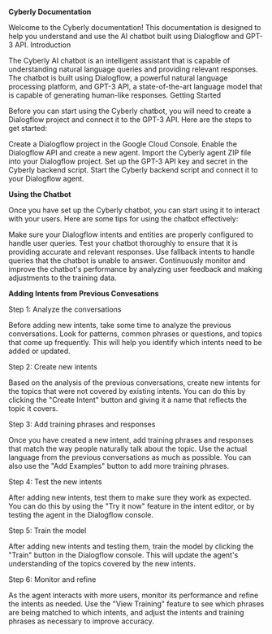 

**Cyberly Documentation**

Welcome to the Cyberly documentation! This documentation is designed to help you understand and use the AI chatbot built using Dialogflow and GPT-3 API.
Introduction

The Cyberly AI chatbot is an intelligent assistant that is capable of understanding natural language queries and providing relevant responses. The chatbot is built using Dialogflow, a powerful natural language processing platform, and GPT-3 API, a state-of-the-art language model that is capable of generating human-like responses.
Getting Started

Before you can start using the Cyberly chatbot, you will need to create a Dialogflow project and connect it to the GPT-3 API. Here are the steps to get started:

Create a Dialogflow project in the Google Cloud Console.
Enable the Dialogflow API and create a new agent.
Import the Cyberly agent ZIP file into your Dialogflow project.
Set up the GPT-3 API key and secret in the Cyberly backend script.
Start the Cyberly backend script and connect it to your Dialogflow agent.

**Using the Chatbot**

Once you have set up the Cyberly chatbot, you can start using it to interact with your users. Here are some tips for using the chatbot effectively:

Make sure your Dialogflow intents and entities are properly configured to handle user queries.
Test your chatbot thoroughly to ensure that it is providing accurate and relevant responses.
Use fallback intents to handle queries that the chatbot is unable to answer.
Continuously monitor and improve the chatbot's performance by analyzing user feedback and making adjustments to the training data.

**Adding Intents from Previous Convesations**

Step 1: Analyze the conversations

Before adding new intents, take some time to analyze the previous conversations. Look for patterns, common phrases or questions, and topics that come up frequently. This will help you identify which intents need to be added or updated.

Step 2: Create new intents

Based on the analysis of the previous conversations, create new intents for the topics that were not covered by existing intents. You can do this by clicking the "Create Intent" button and giving it a name that reflects the topic it covers.

Step 3: Add training phrases and responses

Once you have created a new intent, add training phrases and responses that match the way people naturally talk about the topic. Use the actual language from the previous conversations as much as possible. You can also use the "Add Examples" button to add more training phrases.

Step 4: Test the new intents

After adding new intents, test them to make sure they work as expected. You can do this by using the "Try it now" feature in the intent editor, or by testing the agent in the Dialogflow console.

Step 5: Train the model

After adding new intents and testing them, train the model by clicking the "Train" button in the Dialogflow console. This will update the agent's understanding of the topics covered by the new intents.

Step 6: Monitor and refine

As the agent interacts with more users, monitor its performance and refine the intents as needed. Use the "View Training" feature to see which phrases are being matched to which intents, and adjust the intents and training phrases as necessary to improve accuracy.
